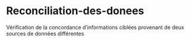 # Reconciliation-des-donees
Vérification de la concordance d’informations ciblées provenant de deux sources de données différentes
